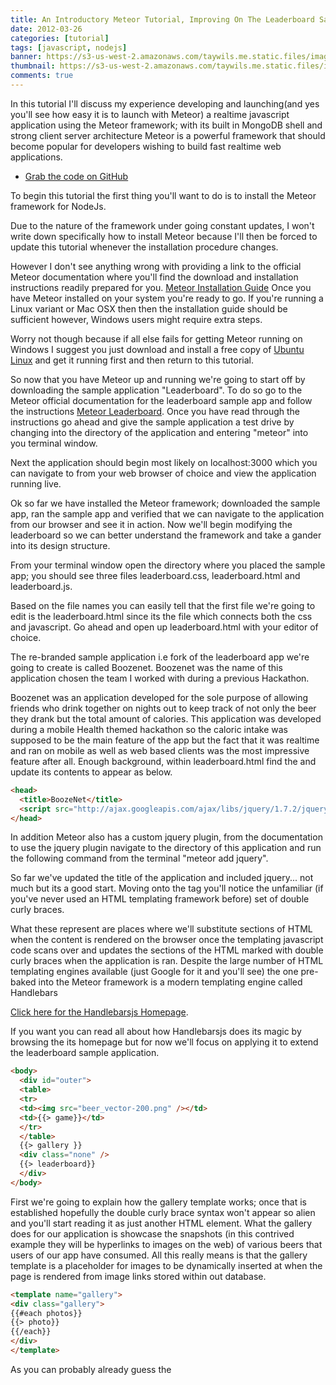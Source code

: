 ```yaml
---
title: An Introductory Meteor Tutorial, Improving On The Leaderboard Sample App
date: 2012-03-26
categories: [tutorial]
tags: [javascript, nodejs]
banner: https://s3-us-west-2.amazonaws.com/taywils.me.static.files/images/post_banners_thumbnails/boozenet.JPG
thumbnail: https://s3-us-west-2.amazonaws.com/taywils.me.static.files/images/post_banners_thumbnails/boozenet.JPG
comments: true
---
```

In this tutorial I'll discuss my experience developing and launching(and yes you'll see how easy it is to launch with Meteor) a realtime javascript application using the Meteor framework; with its built in MongoDB shell and strong client server architecture Meteor is a powerful framework that should become popular for developers wishing to build fast realtime web applications.

<!-- more -->
- <a href="https://github.com/taywils/Meteor_Tutorial_Code">Grab the code on GitHub</a>

To begin this tutorial the first thing you'll want to do is to install the Meteor framework for NodeJs. 

Due to the nature of the framework under going constant updates, I won't write down specifically how to install Meteor because I'll then be forced to update this tutorial whenever the installation procedure changes. 

However I don't see anything wrong with providing a link to the official Meteor documentation where you'll find the download and installation instructions readily prepared for you. <a href="http://docs.meteor.com/#quickstart">Meteor Installation Guide</a> Once you have Meteor installed on your system you're ready to go. If you're running a Linux variant or Mac OSX then then the installation guide should be sufficient however, Windows users might require extra steps. 

Worry not though because if all else fails for getting Meteor running on Windows I suggest you just download and install a free copy of <a href="http://www.ubuntu.com/">Ubuntu Linux</a> and get it running first and then return to this tutorial.

So now that you have Meteor up and running we're going to start off by downloading the sample application "Leaderboard". To do so go to the Meteor official documentation for the leaderboard sample app and follow the instructions <a href="http://www.meteor.com/examples/leaderboard">Meteor Leaderboard</a>. Once you have read through the instructions go ahead and give the sample application a test drive by changing into the directory of the application and entering "meteor" into you terminal window. 

Next the application should begin most likely on localhost:3000 which you can navigate to from your web browser of choice and view the application running live. 

Ok so far we have installed the Meteor framework; downloaded the sample app, ran the sample app and verified that we can navigate to the application from our browser and see it in action. 
Now we'll begin modifying the leaderboard so we can better understand the framework and take a gander into its design structure. 

From your terminal window open the directory where you placed the sample app; you should see three files leaderboard.css, leaderboard.html and leaderboard.js. 

Based on the file names you can easily tell that the first file we're going to edit is the leaderboard.html since its the file which connects both the css and javascript. 
Go ahead and open up leaderboard.html with your editor of choice.

The re-branded sample application i.e fork of the leaderboard app we're going to create is called Boozenet. Boozenet was the name of this application chosen the team I worked with during a previous Hackathon. 

Boozenet was an application developed for the sole purpose of allowing friends who drink together on nights out to keep track of not only the beer they drank but the total amount of calories. 
This application was developed during a mobile Health themed hackathon so the caloric intake was supposed to be the main feature of the app but the fact that it was realtime and ran on mobile as well as web based clients was the most impressive feature after all. 
Enough background, within leaderboard.html find the <head> and update its contents to appear as below.
```html
<head>
  <title>BoozeNet</title>
  <script src="http://ajax.googleapis.com/ajax/libs/jquery/1.7.2/jquery.min.js"></script>
</head>
```
In addition Meteor also has a custom jquery plugin, from the documentation to use the jquery plugin navigate to the directory of this application and run the following command from the terminal "meteor add jquery".

So far we've updated the title of the application and included jquery... not much but its a good start. 
Moving onto the <body> tag you'll notice the unfamiliar (if you've never used an HTML templating framework before) set of double curly braces. 

What these represent are places where we'll substitute sections of HTML when the content is rendered on the browser once the templating javascript code scans over and updates the sections of the HTML marked with double curly braces when the application is ran. 
Despite the large number of HTML templating engines available (just Google for it and you'll see) the one pre-baked into the Meteor framework is a modern templating engine called Handlebars 

<a href="http://handlebarsjs.com/">Click here for the Handlebarsjs Homepage</a>. 

If you want you can read all about how Handlebarsjs does its magic by browsing the its homepage but for now we'll focus on applying it to extend the leaderboard sample application. 
```html
<body>
  <div id="outer">
  <table>
  <tr>
  <td><img src="beer_vector-200.png" /></td>
  <td>{{> game}}</td>
  </tr>
  </table>
  {{> gallery }}
  <div class="none" />
  {{> leaderboard}}
  </div>
</body>
```
First we're going to explain how the gallery template works; once that is established hopefully the double curly brace syntax won't appear so alien and you'll start reading it as just another HTML element. What the gallery does for our application is showcase the snapshots (in this contrived example they will be hyperlinks to images on the web) of various beers that users of our app have consumed. All this really means is that the gallery template is a placeholder for images to be dynamically inserted at when the page is rendered from image links stored within out database.

```html
<template name="gallery">
<div class="gallery">
{{#each photos}}
{{> photo}}
{{/each}}
</div>
</template>
```
As you can probably already guess the <template> tag will substitute itself where the double braced enclosed word "gallery" appears earlier in the code. 
If you thought it was going to be more complicated than that you were wrong, working with the handlebarsjs template engine is quite easy... although there are way more advanced features we won't need to get into to those at this level of a tutorial. 
The next template we're going to create is the photo template which is to be  placed within the gallery template we just established.

```html
<template name="photo">
<img width="100" height="100" src="{{url}}" />
</template>
```

For those of you with eagle eyes you might have caught that the the template argument url differs slightly from the all previous template arguments we have passed thus far.
What the url lack is the leading > just after the second left-curly brace. 
How the absence of the > affects the code will come into play later when you start writing the javascript code but for now just let it be. 
Next we'll need to template the leaderboard... its similar to the gallery but instead of photos wrapped within a each sub-template we'll have players displayed instead.

```html
<template name="leaderboard">
<div class="leaderboard">
{{#each players}}
{{> player}}
{{/each}}
</div>

{{#if selected_name}}
<div class="details">
<div class="name">Whats Up {{selected_name}}</div>
<input type="button" class="uploadImg" value="Add Photo" />
<input id=&#039;imgUrlText&#039; type=&#039;text&#039; size="80" name=&#039;imageUrl&#039; class=&#039;imageUrl&#039; />
</div>
{{/if}}

{{#unless selected_name}}
<div class="none">Click a player to select</div>
{{/unless}}
</template>
```
Since we have just defined where the players template is going to fit onto the leaderboard we now have to create a template for them as well.
```html
<template name="player">
<div class="player {{selected}}">
<span class="name">{{name}} | {{phone}}</span>
<span class="score">Calories {{score}}</span>
</div>
</template>
```
Another thing you might have noticed is that in the above code the double curly brace appears within the value of the class tag. 
Which means that you can even inject templates within css; pretty cool if I'd say so. 
Moving on notice how the template references whether or not the player has been selected. 
That will become important once we get to the javascript part of this application where we'll actually define the events which take place when those conditionals are satisfied. 
Lastly all we have to do now is define the game template, which is just where we have our input form for new players.
```html
<template name="game">
<div class="newGame">
  <input type="button" class="newGame" value="New Game" />
<br />
<form class="standard_form">
  <label>Enter Phone#:</label><input id=&#039;phoneText&#039; type=&#039;text&#039; name=&#039;phoneNumber&#039; class=&#039;phoneNumber&#039; />
  <label>Enter Name:</label><input id=&#039;nameText&#039; type=&#039;text&#039; name=&#039;newName&#039; class=&#039;newName&#039; />
  <div class="submit_links">
  <input type="button" class="addDrinker" value="Join" />
  </div>
</form>

</div>
</template>
```
Now we are done with leaderboard.html.

Below is the CSS for leaderboard.css there isn't much to the CSS so just read through it if you want. 
Besides that you might just want to flat out replace your leaderboard.css instead of making additions to the file like we did for the html page. 
```css
body {
  font-family: 'Helvetica Neue', Helvetica, Arial, san-serif;
  font-weight: 200;
margin: 50px 0;
padding: 0;
         -webkit-user-select: none;
         -khtml-user-select: none;
         -moz-user-select: none;
         -o-user-select: none;
         user-select: none;
}

#outer {
width: 700px;
margin: 0 auto;    
}

.player {
padding: 5px;
}

.player .name {
display: inline-block;
width: 300px;
       font-size: 1.75em;
}

.player .score {
display: inline-block;
width: 100px;
       text-align: right;
       font-size: 2em;
       font-weight: bold;
color: #777;
}

.player.selected {
  background-color: yellow;
display: inline-block;
}

.player.selected .score {
color: black;
}

.details, .none {
  font-weight: bold;
  font-size: 2em;
  border-style: dashed none none none;
  border-color: #ccc;
  border-width: 4px;
margin: 50px 10px;
padding: 10px 0px;
}

.none {
color: #777;
}

input {
  border-color: #006699;
  border-style: solid;
  border-width: 1px;
color: #006699;
}

.standard_form {
width: 400px;
margin: 0px;
padding: 0px;
}

.standard_form label {
float: left;
width: 190px;
clear: both;
height: 20px;
}

.standard_form input {
float: right;
width: 200px;
height: 20px;
}

.submit_links {
clear: both;
}

.submit_links input {
float: right;
width: auto;
}

.leaderboard .player {
width: 610px;
clear: both;
}

.leaderboard .player .name {
width: 300px;
float: left;
}

.leaderboard .player .score {
width: 300px;
float: right;
}
```
For the final addition and where we get to see the true face of Meteor is within the javascript file.
So open leaderboard.js and we'll begin by taking apart the javascript section by section to make sure we understand what each part does and where we'll make additions to the sample code provided. 

```javascript
Players = new Meteor.Collection("players");
Photos = new Meteor.Collection("photos");
```

The first part is the addition of the Photos MongoDB Collection in addition to the regular Players Collection.
Thats simple enough but the interesting part we see next is how the each of the templates we coded in the HTML connects somehow to a Collection on the MongoDB.
One of the things I appreciate the most about the Meteor framework is how well they managed to make the connections between HTML templates and MongoDB collections crystal clear.
In particular pay attention to the conditional on the first line where we check whether the interaction is from the client.
This will become important later on where we describe what happens when the interation is on the server side.
Which is another cool thing about Meteor that you often don't see in a lot of other frameworks, clean separation between client and server object modeling. 
Often as I've seen before what happens is that the server side code is visibly connected to the database while its up to the developer to string together some sort of process for pushing the data to the client facing side.
```javascript
if (Meteor.is_client) {
  Template.leaderboard.players = function () {
    return Players.find({}, {sort: {score: -1, name: 1}});
  };

  Template.gallery.photos = function () {
    return Photos.find({});
  };

  Template.leaderboard.selected_name = function () {
    var player = Players.findOne(Session.get("selected_player"));
    return player && player.phone && player.name;
  };

  Template.player.selected = function () {
    return Session.equals("selected_player", this._id) ? "selected" : '';
  };
```
Next fill in the various html events which are triggered based on client input on the page where the app is displayed. 
The first event we'll code describes what happens when a user clicks the Image Upload button.
```javascript
    Template.leaderboard.events = {
      'click input.uploadImg': function() {
        var imgUrl = "";
        imgUrl = $('#imgUrlText').val();
        var imgSrc = imgUrl;

        if( imgUrl != "" ) {
          var player = Players.findOne(Session.get("selected_player"));
          Players.update(Session.get("selected_player"), {$inc: {score: 343}});
          Photos.insert({url: imgSrc, phone: player.phone });
        }
      }
    };
```
The code is pretty self explainatory but in short, we pull the image url, we take the selected player, increment her score and then insert the photo into our DB.
Then we handle what happens when a playername is clicked... it just sets the selected player.
```javascript
    Template.player.events = {
      'click': function () {
        Session.set("selected_player", this._id);
      }
    };
```
Finnally for the game template itself we need to handle two events, one in which a new player is added and the second when a new game is created.

The events for any template as you can tell by now is just a javascript Object so we can separate object member by a comma using a string as the key and function as the value.
```javascript
    Template.game.events = {
      'click input.newGame': function () {
        Players.remove({});
        Photos.remove({});
      },

      'click input.addDrinker': function () {
        var newScore = 0;
        var newName = null;
        var newPhoneNumber = null;

        newPhoneNumber = $('#phoneText').val();
        newName = $('#nameText').val();

        if( $.trim(newName) != "" && $.trim(newPhoneNumber) != "" ) {
          Players.insert({ name: newName, phone: newPhoneNumber, score: newScore });
        }
      }
    };
```
For the final part of the javascript we need to define how the Meteor server gets the data from the DB when the game is started which will then allow the client code to we coded above to behave properly.
```javascript
    if (Meteor.is_server) {
      Meteor.startup(function () {
          if (Players.find().count() === 0) {
            var names = [
            "Click New Game",
            ];

            for (var i = 0; i < names.length; i++) {
              Players.insert({name: names[i], phone: "", score: 0});
            }
          }

          if( Photos.find().count() === 0) {
            var pics = [
            "http://upload.wikimedia.org/wikipedia/commons/e/e5/Pale_Ale.jpg",
            "http://upload.wikimedia.org/wikipedia/commons/3/3e/Weizenbier.jpg",
            "http://upload.wikimedia.org/wikipedia/commons/9/99/Glass_of_K%C3%B6stritzer_Schwarzbier.jpg"
            ];

            for (var i = 0; i < pics.length; i++) {
            Photos.insert({url: pics[i], phone: ""});
            }
          }
      });
    }
```
The last thing you need to do in order to get the full code working together is to visit the github page for this code as this tutorial written here is more of in-depth documentation. So just git clone the project navigate to the main directory and run "meteor" from the terminal and browse to the site on your machine. 

Included within the GitHub code are the necessary image files you'll want as well.

